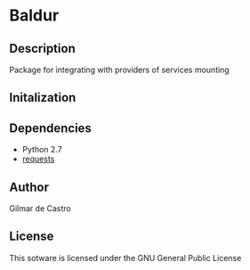 # Baldur

## Description

Package for integrating with providers of services mounting

## Initalization

## Dependencies

* Python 2.7
* [requests](https://pypi.python.org/pypi/requests)

## Author

Gilmar de Castro

## License

This sotware is licensed under the GNU General Public License
